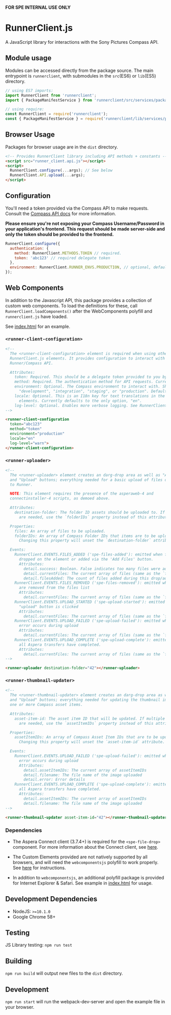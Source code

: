 **FOR SPE INTERNAL USE ONLY**

RunnerClient.js
===============

A JavaScript library for interactions with the Sony Pictures Compass API.

## Module usage

Modules can be accessed directly from the package source. The main entrypoint is
`runnerclient`, with submodules in the `src`(ES6) or `lib`(ES5) directory.

```javascript
// using ES7 imports:
import RunnerClient from 'runnerclient';
import { PackageManifestService } from 'runnerclient/src/services/package_manifest_service';

// using require:
const RunnerClient = require('runnerclient');
const { PackageManifestService } = require('runnerclient/lib/services/package_manifest_service');
```

## Browser Usage

Packages for browser usage are in the `dist` directory.

```html
<!-- Provides RunnerClient library including API methods + constants -->
<script src="runner_client.api.js"></script>
<script>
  RunnerClient.configure(...args); // See below
  RunnerClient.API.upload(...args);
</script>
```

## Configuration

You'll need a token provided via the Compass API to make requests. Consult the [Compass API docs](https://developers.sonypicturesrunner.com/#oauth2-password-grant) for more information.

**Please ensure you're not exposing your Compass Username/Password in your
application's frontend. This request should be made server-side and only the
token should be provided to the frontend.**

```javascript
RunnerClient.configure({
  authentication: {
    method: RunnerClient.METHODS.TOKEN // required.
    token: 'abc123' // required delegate token
  },
  environment: RunnerClient.RUNNER_ENVS.PRODUCTION, // optional, defaults to production
});
```

## Web Components

In addition to the Javascript API, this package provides a collection of custom
web components. To load the definitions for these, call `RunnerClient.loadComponents()`
after the WebComponents polyfill and `runnerclient.js` have loaded.

See [index.html](index.html) for an example.

### `<runner-client-configuration>`
```html
<!--
  The <runner-client-configuration> element is required when using other custom
  RunnerClient.js elements. It provides configuration to interact with the
  Runner/Compass API.

  Attributes:
    token: Required. This should be a delegate token provided to you by the Compass API.
    method: Required. The authentication method for API requests. Currently only "token" is supported.
    environment: Optional. The Compass environment to interact with. Should be one of
      "development", "integration", "staging", or "production". Defaults to "production"
    locale: Optional. This is an I18n key for text translations in the custom
      elements. Currently defaults to the only option, "en".
    log-level: Optional. Enables more verbose logging. See RunnerClient.LOG_LEVELS for options
-->

<runner-client-configuration
  token="abc123"
  method="token"
  environment="production"
  locale="en"
  log-level="warn">
</runner-client-configuration>
```

### `<runner-uploader>`
```html
<!--
  The <runner-uploader> element creates an darg-drop area as well as "Add Files"
  and "Upload" buttons; everything needed for a basic upload of files or folders
  to Runner.

  NOTE: This element requires the presence of the asperaweb-4 and
  connectinstaller-4 scripts, as demoed above.

  Attributes:
    destination-folder: The folder ID assets should be uploaded to. If multiple
      are needed, use the `folderIDs` property instead of this attribute.

  Properties:
    files: An array of files to be uploaded.
    folderIDs: An array of Compass Folder IDs that items are to be uploaded to.
      Changing this property will unset the `destination-folder` attribute.

  Events: 
    RunnerClient.EVENTS.FILES_ADDED ('spe-files-added'): emitted when files
      dropped on the element or added via the 'Add Files' button.
      Attributes:
        detail.success: Boolean. False indicates too many files were added.
        detail.currentFiles: The current array of files (same as the `files` property above)
        detail.filesAdded: The count of files added during this drop/add operation. 
    RunnerClient.EVENTS.FILES_REMOVED ('spe-files-removed'): emitted when files
      are removed from the files list
      Attributes:
        detail.currentFiles: The current array of files (same as the `files` property above)
    RunnerClient.EVENTS.UPLOAD_STARTED ('spe-upload-started'): emitted when
      "upload" button is clicked
      Attributes:
        detail.currentFiles: The current array of files (same as the `files` property above)
    RunnerClient.EVENTS.UPLOAD_FAILED ('spe-upload-failed'): emitted when an
      error occurs during upload
      Attributes:
        detail.currentFiles: The current array of files (same as the `files` property above)
    RunnerClient.EVENTS.UPLOAD_COMPLETE ('spe-upload-complete'): emitted when
      all Aspera transfers have completed.
      Attributes:
        detail.currentFiles: The current array of files (same as the `files` property above)
-->

<runner-uploader destination-folder="42"></runner-uploader>
```

### `<runner-thumbnail-updater>`
```html
<!--
  The <runner-thumbnail-updater> element creates an darg-drop area as well as "Add Files"
  and "Upload" buttons; everything needed for updating the thumbnail image for
  one or more Compass asset items.

  Attributes:
    asset-item-id: The asset item ID that will be updated. If multiple
      are needed, use the `assetItemIDs` property instead of this attribute.

  Properties:
    assetItemIDs: An array of Compass Asset Item IDs that are to be updated.
      Changing this property will unset the `asset-item-id` attribute.

  Events: 
    RunnerClient.EVENTS.UPLOAD_FAILED ('spe-upload-failed'): emitted when an
      error occurs during upload
      Attributes:
        detail.assetItemIDs: The current array of assetItemIDs
        detail.filename: The file name of the image uploaded
        detail.error: Error details
    RunnerClient.EVENTS.UPLOAD_COMPLETE ('spe-upload-complete'): emitted when
      all Aspera transfers have completed.
      Attributes:
        detail.assetItemIDs: The current array of assetItemIDs
        detail.filename: The file name of the image uploaded
-->

<runner-thumbnail-updater asset-item-id="42"></runner-thumbnail-updater>
```

### Dependencies

- The Aspera Connect client (3.7.4+) is required for the `<spe-file-drop>`
  component. For more information about the Connect client, see
  [here](https://developer.asperasoft.com/web/connect-client).

- The Custom Elements provided are not natively supported by all browsers, and
  will need the `webcomponentsjs` polyfill to work properly.
  See [here](https://github.com/WebComponents/webcomponentsjs) for instructions.

- In addition to `webcomponentsjs`, an additional polyfill package is provided
  for Internet Explorer & Safari. See example in [index.html](index.html) for usage.

## Development Dependencies

- NodeJS: `>=10.1.0`
- Google Chrome 58+

## Testing

JS Library testing: `npm run test`

## Building

`npm run build` will output new files to the `dist` directory.

## Development

`npm run start` will run the webpack-dev-server and open the example file in
your browser.
